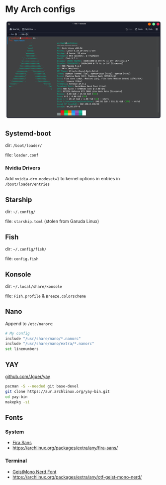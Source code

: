 # My Arch configs

![terminal screen shot](/terminal.png)

## Systemd-boot
dir: `/boot/loader/`

file: `loader.conf`

### Nvidia Drivers
Add `nvidia-drm.modeset=1` to kernel options in entries in `/boot/loader/entries`


## Starship
dir: `~/.config/`

file: `starship.toml` (stolen from Garuda Linux)


## Fish
dir: `~/.config/fish/`

file: `config.fish`


## Konsole
dir: `~/.local/share/konsole`

file: `Fish.profile` & `Breeze.colorscheme`


## Nano
Append to `/etc/nanorc`:
```sh
# My config
include "/usr/share/nano/*.nanorc"
include "/usr/share/nano/extra/*.nanorc"
set linenumbers
```

## YAY
[github.com/Jguer/yay](https://github.com/Jguer/yay)
```sh
pacman -S --needed git base-devel
git clone https://aur.archlinux.org/yay-bin.git
cd yay-bin
makepkg -si
```

## Fonts
### System
- [Fira Sans](https://fonts.google.com/specimen/Fira+Sans)
- https://archlinux.org/packages/extra/any/fira-sans/

### Terminal
- [GeistMono Nerd Font](https://www.nerdfonts.com/)
- https://archlinux.org/packages/extra/any/otf-geist-mono-nerd/
